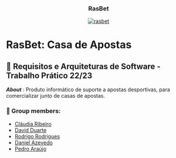 <br />

<div align="center">
  <h3 align="center">RasBet</h3>
  <a href="https://github.com/webst2r/Rasbet">
  	<img src="https://imgur.com/a/JKaRZsw" alt="rasbet">
  </a>
  <br />
</div>

<!-- ABOUT THE PROJECT -->
# RasBet: Casa de Apostas
## :pushpin: Requisitos e Arquiteturas de Software - Trabalho Prático 22/23
***About*** : Produto informático de suporte a apostas desportivas, para comercializar junto de casas de apostas.


### :handshake: Group members:
- [Cláudia Ribeiro](https://github.com/claudiadmr)   
- [David Duarte](https://github.com/sleiman)    
- [Rodrigo Rodrigues](https://github.com/webst2r)  
- [Daniel Azevedo](https://github.com/danieltazevedo)   
- [Pedro Araújo](https://github.com/pedroarauj09)  
